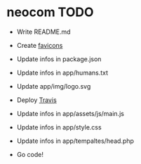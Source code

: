 # neocom TODO

* Write README.md
* Create [favicons](https://github.com/jonrandahl/H5BP-Multi-Layer-FavIcons)
* Update infos in package.json

* Update infos in app/humans.txt


* Update app/img/logo.svg

* Deploy [Travis](https://travis-ci.org/)
* Update infos in app/assets/js/main.js
* Update infos in app/style.css
* Update infos in app/tempaltes/head.php
* Go code!